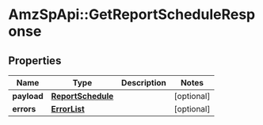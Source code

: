 # AmzSpApi::GetReportScheduleResponse

## Properties
Name | Type | Description | Notes
------------ | ------------- | ------------- | -------------
**payload** | [**ReportSchedule**](ReportSchedule.md) |  | [optional] 
**errors** | [**ErrorList**](ErrorList.md) |  | [optional] 


